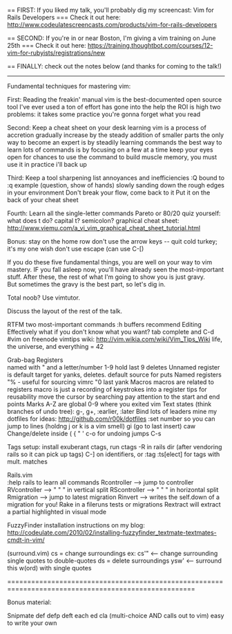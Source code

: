 == FIRST: If you liked my talk, you'll probably dig my screencast: Vim for Rails Developers
=== Check it out here: http://www.codeulatescreencasts.com/products/vim-for-rails-developers

== SECOND: If you're in or near Boston, I'm giving a vim training on June 25th
=== Check it out here: https://training.thoughtbot.com/courses/12-vim-for-rubyists/registrations/new

== FINALLY: check out the notes below (and thanks for coming to the talk!)

-------------------------------------------------- 

Fundamental techniques for mastering vim:

First: Reading the freakin' manual
  vim is the best-documented open source tool I've ever used
  a ton of effort has gone into the help
  the ROI is high
  two problems:
    it takes some practice
    you're gonna forget what you read

Second: Keep a cheat sheet on your desk
  learning vim is a process of accretion
  gradually increase by the steady addition of smaller parts
  the only way to become an expert is by steadily learning commands
  the best way to learn lots of commands is by focusing on a few at a time
  keep your eyes open for chances to use the command
  to build muscle memory, you must use it in practice
  i'll back up

Third: Keep a tool sharpening list
  annoyances and inefficiencies
  :Q bound to :q example (question, show of hands)
  slowly sanding down the rough edges in your environment
  Don't break your flow, come back to it
  Put it on the back of your cheat sheet

Fourth: Learn all the single-letter commands
  Pareto or 80/20
  quiz yourself: what does t do? capital t? semicolon?
  graphical cheat sheet: http://www.viemu.com/a_vi_vim_graphical_cheat_sheet_tutorial.html

Bonus: stay on the home row
  don't use the arrow keys -- quit cold turkey; it's my one wish
  don't use escape (can use C-[)

If you do these five fundamental things, you are well on your way to vim mastery.
IF you fall asleep now, you'll have already seen the most-important stuff.
After these, the rest of what I'm going to show you is just gravy.  
But sometimes the gravy is the best part, so let's dig in.

Total noob?  Use vimtutor.

Discuss the layout of the rest of the talk.

RTFM
  two most-important commands
  :h buffers
  recommend Editing Effectively
  what if you don't know what you want? tab complete and C-d
  #vim on freenode
  vimtips wiki: http://vim.wikia.com/wiki/Vim_Tips_Wiki
  life, the universe, and everything = 42

Grab-bag 
  Registers   
    named with " and a letter/number
    1-9 hold last 9 deletes
    Unnamed register is default target for yanks, deletes. default source for puts
    Named registers
      "% - useful for sourcing vimrc 
      "0 last yank
  Macros
    macros are related to registers
    macro is just a recording of keystrokes into a register
    tips for reusability
      move the cursor by searching
      pay attention to the start and end points
  Marks
    A-Z are global
    0-9 where you exited vim
  Text states (think branches of undo tree): 
    g-, g+, 
    :earlier, :later
  Bind lots of leaders
    mine my dotfiles for ideas: http://github.com/r00k/dotfiles
  :set number so you can jump to lines (holdng j or k is a vim smell)
  gi (go to last insert)
  caw
  Change/delete inside ( { " '
  c-o for undoing jumps
  C-s

Tags
  setup: install exuberant ctags, 
         run ctags -R in rails dir (after vendoring rails so it can pick up tags)
  C-] on identifiers, or :tag <identifier>
  :ts[elect] <identifier> for tags with mult. matches

Rails.vim       
  :help rails to learn all commands
  Rcontroller  --> jump to controller
  RVcontroller --> "    "  "          in vertical split
  RScontroller --> "    "  "          in horizontal split
  Rmigration   --> jump to latest migration
  Rinvert      --> writes the self.down of a migration for you!
  Rake in a fileruns tests or migrations
  Rextract will extract a partial highlighted in visual mode

FuzzyFinder
  installation instructions on my blog: 
    http://codeulate.com/2010/02/installing-fuzzyfinder_textmate-textmates-cmdt-in-vim/ 

(surround.vim) 
    cs = change surroundings
    ex: cs'"  <-- change surrounding single quotes to double-quotes
    ds = delete surroundings
    ysw' <-- surround this w(ord) with single quotes

=====================================================================================================

Bonus material:

Snipmate
  def
  defp
  deft
  each
  ed
  cla (multi-choice AND calls out to vim)
  easy to write your own

